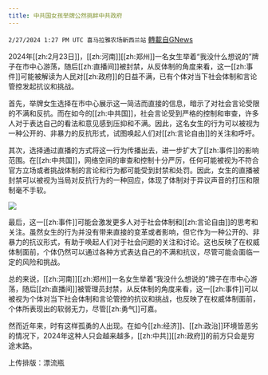 ```yaml
---
title: 中共国女孩举牌公然挑衅中共政府
---
```

`2/27/2024 1:27 PM UTC 喜马拉雅农场新西兰站` [轉載自GNews](https://gnews.org/articles/2345644)

2024年[[zh:2月23日]]，[[zh:河南]][[zh:郑州]]一名女生举着“我没什么想说的”牌子在市中心游荡，随后[[zh:直播间]]被封禁，从反体制的角度来看，这一[[zh:事件]]可能被解读为人民对[[zh:政府]]的日益不满，已有个体对当下社会体制和言论管控发起抗议和挑战。

首先，举牌女生选择在市中心展示这一简洁而直接的信息，暗示了对社会言论受限的不满和反抗。而在如今的[[zh:中共国]]，社会言论受到严格的控制和审查，许多人对于表达自己的看法和意见感到压抑和不满。因此，这名女生的行为可以被视为一种公开的、非暴力的反抗形式，试图唤起人们对[[zh:言论自由]]的关注和呼吁。

其次，选择通过直播的方式将这一行为传播出去，进一步扩大了[[zh:事件]]的影响范围。在[[zh:中共国]]，网络空间的审查和控制十分严厉，任何可能被视为不符合官方立场或者挑战体制的言论和行为都可能受到封禁和处罚。因此，女生的直播被封禁可以被视为当局对反抗行为的一种回应，体现了体制对于异议声音的打压和限制毫不手软。

![](ipfs://QmUPgQt77fZXP6FdG6GTc5spBA4z2rd7TvkXd4mf4rR9Ae?.png)

最后，这一[[zh:事件]]可能会激发更多人对于社会体制和[[zh:言论自由]]的思考和关注。虽然女生的行为并没有带来直接的变革或者影响，但它作为一种公开的、非暴力的抗议形式，有助于唤起人们对于社会问题的关注和讨论。这也反映了在权威体制面前，个体仍然可以通过各种方式表达自己的不满和抗议，尽管可能会面临一定的风险和挑战。

总的来说，[[zh:河南]][[zh:郑州]]一名女生举着“我没什么想说的”牌子在市中心游荡，随后[[zh:直播间]]被管理员封禁，从反体制的角度来看，这一[[zh:事件]]可以被视为个体对当下社会体制和言论管控的抗议和挑战，也反映了在权威体制面前，个体所表现出的软弱无力，尽管[[zh:勇气]]可嘉。

然而近年来，时有这样孤勇的人出现。在如今[[zh:经济]]、[[zh:政治]]环境皆恶劣的情况下，2024年这种人只会越来越多，[[zh:中共]][[zh:政府]]的前方只会是穷途末路。

上传排版：漂流瓶
